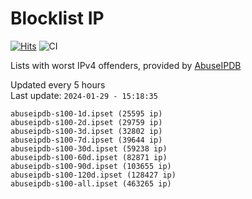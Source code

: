 # Blocklist IP

[![Hits](https://hits.seeyoufarm.com/api/count/incr/badge.svg?url=https%3A%2F%2Fgithub.com%2Fborestad%2Fblocklist-ip%2F&count_bg=%2379C83D&title_bg=%23555555&icon=&icon_color=%23E7E7E7&title=hits&edge_flat=false)](https://hits.seeyoufarm.com)  ![CI](https://img.shields.io/github/workflow/status/borestad/blocklist-ip/CI?style=flat-square)

Lists with worst IPv4 offenders, provided by [AbuseIPDB](https://www.abuseipdb.com/)

<!-- FOOTER-PLACEHOLDER -->
Updated every 5 hours<br>
Last update: `2024-01-29 - 15:18:35`
```
abuseipdb-s100-1d.ipset (25595 ip)
abuseipdb-s100-2d.ipset (29759 ip)
abuseipdb-s100-3d.ipset (32802 ip)
abuseipdb-s100-7d.ipset (39644 ip)
abuseipdb-s100-30d.ipset (59238 ip)
abuseipdb-s100-60d.ipset (82871 ip)
abuseipdb-s100-90d.ipset (103655 ip)
abuseipdb-s100-120d.ipset (128427 ip)
abuseipdb-s100-all.ipset (463265 ip)
```
